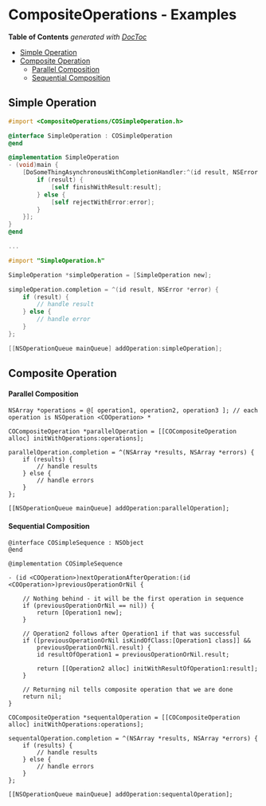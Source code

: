 # CompositeOperations - Examples

<!-- START doctoc generated TOC please keep comment here to allow auto update -->
<!-- DON'T EDIT THIS SECTION, INSTEAD RE-RUN doctoc TO UPDATE -->
**Table of Contents**  *generated with [DocToc](http://doctoc.herokuapp.com/)*

- [Simple Operation](#simple-operation)
- [Composite Operation](#composite-operation)
    - [Parallel Composition](#parallel-composition)
    - [Sequential Composition](#sequential-composition)

<!-- END doctoc generated TOC please keep comment here to allow auto update -->

## Simple Operation

```objective-c
#import <CompositeOperations/COSimpleOperation.h>

@interface SimpleOperation : COSimpleOperation
@end

@implementation SimpleOperation
- (void)main {
    [DoSomeThingAsynchronousWithCompletionHandler:^(id result, NSError *error){
        if (result) {
            [self finishWithResult:result];
        } else {
        	[self rejectWithError:error];
        }
    }];
}
@end

...

#import "SimpleOperation.h"

SimpleOperation *simpleOperation = [SimpleOperation new];

simpleOperation.completion = ^(id result, NSError *error) {
    if (result) {
        // handle result
    } else {
        // handle error
    }
};

[[NSOperationQueue mainQueue] addOperation:simpleOperation];
```

## Composite Operation

#### Parallel Composition

```
NSArray *operations = @[ operation1, operation2, operation3 ]; // each operation is NSOperation <COOperation> *

COCompositeOperation *parallelOperation = [[COCompositeOperation alloc] initWithOperations:operations];

parallelOperation.completion = ^(NSArray *results, NSArray *errors) {
    if (results) {
        // handle results
    } else {
        // handle errors
    }
};

[[NSOperationQueue mainQueue] addOperation:parallelOperation];
```

#### Sequential Composition

```
@interface COSimpleSequence : NSObject
@end

@implementation COSimpleSequence

- (id <COOperation>)nextOperationAfterOperation:(id <COOperation>)previousOperationOrNil {

    // Nothing behind - it will be the first operation in sequence
    if (previousOperationOrNil == nil)) {
        return [Operation1 new];
    }

    // Operation2 follows after Operation1 if that was successful
    if ([previousOperationOrNil isKindOfClass:[Operation1 class]] &&
        previousOperationOrNil.result) {
        id resultOfOperation1 = previousOperationOrNil.result;
        
        return [[Operation2 alloc] initWithResultOfOperation1:result];
    }
    
    // Returning nil tells composite operation that we are done
    return nil;
}

COCompositeOperation *sequentalOperation = [[COCompositeOperation alloc] initWithOperations:operations];

sequentalOperation.completion = ^(NSArray *results, NSArray *errors) {
    if (results) {
        // handle results
    } else {
        // handle errors
    }
};

[[NSOperationQueue mainQueue] addOperation:sequentalOperation];
```
